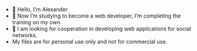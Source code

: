 - 👋 Hello, I'm Alexander
- 🌱 Now I’m studying to become a web developer, I’m completing the training on my own.
- 💞️ I am looking for cooperation in developing web applications for social networks.
- My files are for personal use only and not for commercial use.
